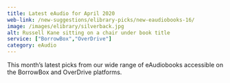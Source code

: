 ```yaml
---
title: Latest eAudio for April 2020
web-link: /new-suggestions/elibrary-picks/new-eaudiobooks-16/
image: /images/elibrary/silverback.jpg
alt: Russell Kane sitting on a chair under book title
service: ["BorrowBox","OverDrive"]
category: eAudio
---
```


This month’s latest picks from our wide range of eAudiobooks accessible on the BorrowBox and OverDrive platforms.
